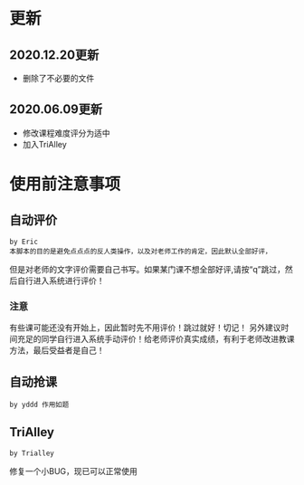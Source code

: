 # 更新

## 2020.12.20更新

+ 删除了不必要的文件

## 2020.06.09更新

+ 修改课程难度评分为适中
+ 加入TriAlley

# 使用前注意事项

## 自动评价

    by Eric
    本脚本的目的是避免点点点的反人类操作，以及对老师工作的肯定，因此默认全部好评，
但是对老师的文字评价需要自己书写。如果某门课不想全部好评,请按“q”跳过，然后自行进入系统进行评价！
### 注意
有些课可能还没有开始上，因此暂时先不用评价！跳过就好！切记！
另外建议时间充足的同学自行进入系统手动评价！给老师评价真实成绩，有利于老师改进教课方法，最后受益者是自己！
## 自动抢课

    by yddd 作用如题

## TriAlley

```
by Trialley
```

修复一个小BUG，现已可以正常使用
